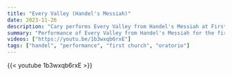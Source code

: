 ```yaml
---
title: "Every Valley (Handel's Messiah)"
date: 2023-11-26
description: "Cary performs Every Valley from Handel's Messiah at First UMC Seattle on November 26, 2023."
summary: "Performance of Every Valley from Handel's Messiah for the first Sunday in advent 2023 at First UMC Seattle"
videos: ["https://youtu.be/1b3wxqb6rxE"]
tags: ["handel", "performance", "first church", "oratorio"]
---
```

{{< youtube 1b3wxqb6rxE >}}
